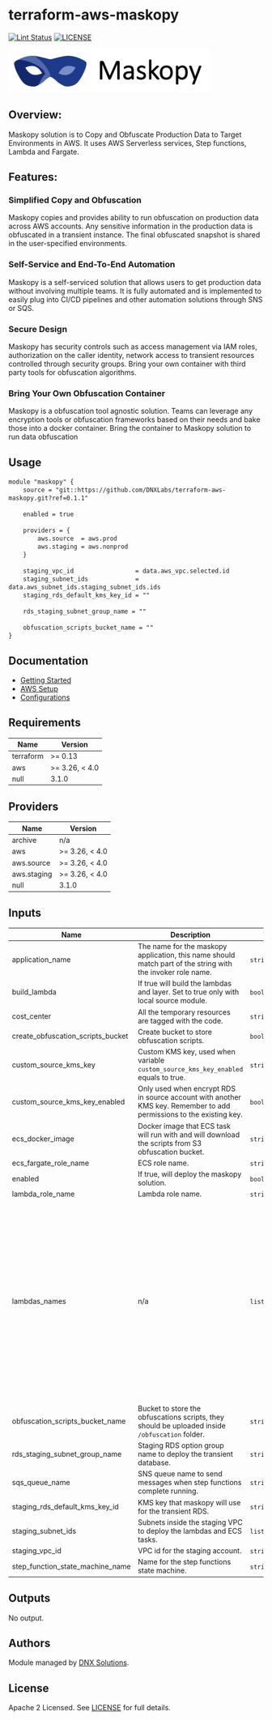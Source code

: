 # terraform-aws-maskopy

[![Lint Status](https://github.com/DNXLabs/terraform-aws-maskopy/workflows/Lint/badge.svg)](https://github.com/DNXLabs/terraform-aws-maskopy/actions)
[![LICENSE](https://img.shields.io/github/license/DNXLabs/terraform-aws-maskopy)](https://github.com/DNXLabs/terraform-aws-maskopy/blob/master/LICENSE)

<img src="./docs/images/maskopy-banner.png" alt="drawing" width="400px"/>


## Overview:

Maskopy solution is to Copy and Obfuscate Production Data to Target Environments in AWS.
It uses AWS Serverless services, Step functions, Lambda and Fargate.


## Features:

### Simplified Copy and Obfuscation
Maskopy copies and provides ability to run obfuscation on production data across AWS accounts. Any sensitive information in the production data is obfuscated in a transient instance. The final obfuscated snapshot is shared in the user-specified environments.

### Self-Service and End-To-End Automation
Maskopy is a self-serviced solution that allows users to get production data without involving multiple teams. It is fully automated and is implemented to easily plug into CI/CD pipelines and other automation solutions through SNS or SQS.

### Secure Design
Maskopy has security controls such as access management via IAM roles, authorization on the caller identity, network access to transient resources controlled through security groups. Bring your own container with third party tools for obfuscation algorithms.

### Bring Your Own Obfuscation Container
Maskopy is a obfuscation tool agnostic solution. Teams can leverage any encryption tools or obfuscation frameworks based on their needs and bake those into a docker container. Bring the container to Maskopy solution  to run data obfuscation


## Usage

```hcl
module "maskopy" {
    source = "git::https://github.com/DNXLabs/terraform-aws-maskopy.git?ref=0.1.1"

    enabled = true

    providers = {
        aws.source  = aws.prod
        aws.staging = aws.nonprod
    }

    staging_vpc_id                 = data.aws_vpc.selected.id
    staging_subnet_ids             = data.aws_subnet_ids.staging_subnet_ids.ids
    staging_rds_default_kms_key_id = ""

    rds_staging_subnet_group_name = ""

    obfuscation_scripts_bucket_name = ""
}
```

## Documentation
- [Getting Started](docs/quickstart.md)
- [AWS Setup](docs/aws-setup.md)
- [Configurations](docs/configurations.md)


<!--- BEGIN_TF_DOCS --->

## Requirements

| Name | Version |
|------|---------|
| terraform | >= 0.13 |
| aws | >= 3.26, < 4.0 |
| null | 3.1.0 |

## Providers

| Name | Version |
|------|---------|
| archive | n/a |
| aws | >= 3.26, < 4.0 |
| aws.source | >= 3.26, < 4.0 |
| aws.staging | >= 3.26, < 4.0 |
| null | 3.1.0 |

## Inputs

| Name | Description | Type | Default | Required |
|------|-------------|------|---------|:--------:|
| application\_name | The name for the maskopy application, this name should match part of the string with the invoker role name. | `string` | `"MASKOPY"` | no |
| build\_lambda | If true will build the lambdas and layer. Set to true only with local source module. | `bool` | `false` | no |
| cost\_center | All the temporary resources are tagged with the code. | `string` | `"MaskopyCost"` | no |
| create\_obfuscation\_scripts\_bucket | Create bucket to store obfuscation scripts. | `bool` | `true` | no |
| custom\_source\_kms\_key | Custom KMS key, used when variable `custom_source_kms_key_enabled` equals to true. | `string` | `""` | no |
| custom\_source\_kms\_key\_enabled | Only used when encrypt RDS in source account with another KMS key. Remember to add permissions to the existing key. | `bool` | `false` | no |
| ecs\_docker\_image | Docker image that ECS task will run with and will download the scripts from S3 obfuscation bucket. | `string` | `"dnxsolutions/postgres-maskopy"` | no |
| ecs\_fargate\_role\_name | ECS role name. | `string` | `"ECS_MASKOPY"` | no |
| enabled | If true, will deploy the maskopy solution. | `bool` | `true` | no |
| lambda\_role\_name | Lambda role name. | `string` | `"LAMBDA_MASKOPY"` | no |
| lambdas\_names | n/a | `list(string)` | <pre>[<br>  "00-AuthorizeUser",<br>  "01-UseExistingSnapshot",<br>  "02-CheckForSnapshotCompletion",<br>  "03-ShareSnapshots",<br>  "04-CopySharedDBSnapshots",<br>  "05-CheckForDestinationSnapshotCompletion",<br>  "06-RestoreDatabases",<br>  "07-CheckForRestoreCompletion",<br>  "08a-CreateFargate",<br>  "08b-CreateECS",<br>  "09-TakeSnapshot",<br>  "10-CheckFinalSnapshotAvailability",<br>  "11-CleanupAndTagging",<br>  "ErrorHandlingAndCleanup"<br>]</pre> | no |
| obfuscation\_scripts\_bucket\_name | Bucket to store the obfuscations scripts, they should be uploaded inside `/obfuscation` folder. | `string` | n/a | yes |
| rds\_staging\_subnet\_group\_name | Staging RDS option group name to deploy the transient database. | `string` | n/a | yes |
| sqs\_queue\_name | SNS queue name to send messages when step functions complete running. | `string` | `"maskopy_sqs_queue"` | no |
| staging\_rds\_default\_kms\_key\_id | KMS key that maskopy will use for the transient RDS. | `string` | n/a | yes |
| staging\_subnet\_ids | Subnets inside the staging VPC to deploy the lambdas and ECS tasks. | `list(string)` | n/a | yes |
| staging\_vpc\_id | VPC id for the staging account. | `string` | n/a | yes |
| step\_function\_state\_machine\_name | Name for the step functions state machine. | `string` | `"maskopy-state-machine"` | no |

## Outputs

No output.

<!--- END_TF_DOCS --->


## Authors

Module managed by [DNX Solutions](https://github.com/DNXLabs).

## License

Apache 2 Licensed. See [LICENSE](https://github.com/DNXLabs/terraform-aws-maskopy/blob/master/LICENSE) for full details.